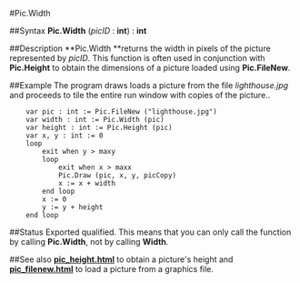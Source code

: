 
#Pic.Width

##Syntax
**Pic.Width** (_picID_ : **int**) : **int**



##Description
**Pic.Width **returns the width in pixels of the picture represented by _picID_.
This function is often used in conjunction with **Pic.Height** to obtain the dimensions of a picture loaded using **Pic.FileNew**.



##Example
The program draws loads a picture from the file _lighthouse.jpg_ and proceeds to tile the entire run window with copies of the picture..


        var pic : int := Pic.FileNew ("lighthouse.jpg")
        var width : int := Pic.Width (pic)
        var height : int := Pic.Height (pic)
        var x, y : int := 0
        loop
            exit when y > maxy
            loop
                exit when x > maxx
                Pic.Draw (pic, x, y, picCopy)
                x := x + width
            end loop
            x := 0
            y := y + height
        end loop
##Status
Exported qualified.
This means that you can only call the function by calling **Pic.Width**, not by calling **Width**.



##See also
**[pic_height.html](Pic.Height)** to obtain a picture's height and **[pic_filenew.html](Pic.FileNew)** to load a picture from a graphics file.


